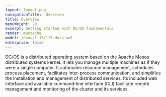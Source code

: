 ```yaml
---
layout: layout.pug
navigationTitle:  Overview
title: Overview
menuWeight: 20
excerpt: Getting started with DC/OS fundamentals
render: mustache
model: /dcos/1.13/113-data.yml
enterprise: false
---
```


DC/OS is a distributed operating system based on the Apache Mesos distributed systems kernel. It lets you manage multiple machines as if they were a single computer. It automates resource management, schedules process placement, facilitates inter-process communication, and simplifies the installation and management of distributed services. Its included web interface and available command-line interface (CLI) facilitate remote management and monitoring of the cluster and its services.
